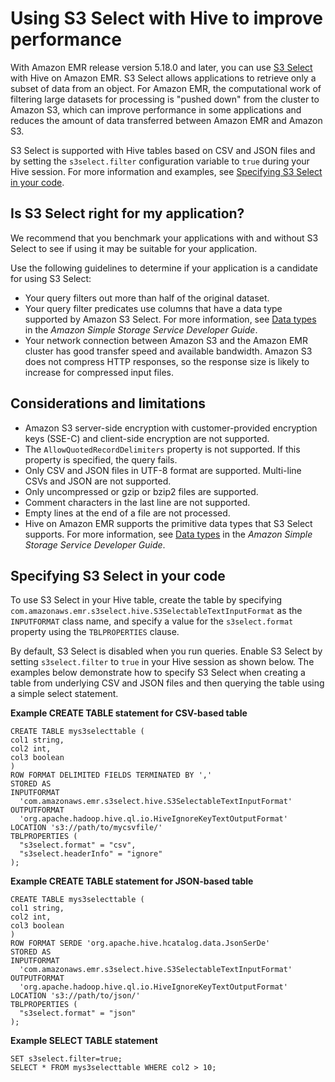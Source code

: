 # Using S3 Select with Hive to improve performance<a name="emr-hive-s3select"></a>

With Amazon EMR release version 5\.18\.0 and later, you can use [S3 Select](https://aws.amazon.com/blogs/aws/s3-glacier-select/) with Hive on Amazon EMR\. S3 Select allows applications to retrieve only a subset of data from an object\. For Amazon EMR, the computational work of filtering large datasets for processing is "pushed down" from the cluster to Amazon S3, which can improve performance in some applications and reduces the amount of data transferred between Amazon EMR and Amazon S3\.

S3 Select is supported with Hive tables based on CSV and JSON files and by setting the `s3select.filter` configuration variable to `true` during your Hive session\. For more information and examples, see [Specifying S3 Select in your code](#emr-hive-s3select-specify)\.

## Is S3 Select right for my application?<a name="emr-hive-s3select-apps"></a>

We recommend that you benchmark your applications with and without S3 Select to see if using it may be suitable for your application\.

Use the following guidelines to determine if your application is a candidate for using S3 Select:
+ Your query filters out more than half of the original dataset\.
+ Your query filter predicates use columns that have a data type supported by Amazon S3 Select\. For more information, see [Data types](https://docs.aws.amazon.com/AmazonS3/latest/dev/s3-glacier-select-sql-reference-data-types.html) in the *Amazon Simple Storage Service Developer Guide*\.
+ Your network connection between Amazon S3 and the Amazon EMR cluster has good transfer speed and available bandwidth\. Amazon S3 does not compress HTTP responses, so the response size is likely to increase for compressed input files\.

## Considerations and limitations<a name="emr-hive-s3select-considerations"></a>
+ Amazon S3 server\-side encryption with customer\-provided encryption keys \(SSE\-C\) and client\-side encryption are not supported\. 
+ The `AllowQuotedRecordDelimiters` property is not supported\. If this property is specified, the query fails\.
+ Only CSV and JSON files in UTF\-8 format are supported\. Multi\-line CSVs and JSON are not supported\.
+ Only uncompressed or gzip or bzip2 files are supported\.
+ Comment characters in the last line are not supported\.
+ Empty lines at the end of a file are not processed\.
+ Hive on Amazon EMR supports the primitive data types that S3 Select supports\. For more information, see [Data types](https://docs.aws.amazon.com/AmazonS3/latest/dev/s3-glacier-select-sql-reference-data-types.html) in the *Amazon Simple Storage Service Developer Guide*\.

## Specifying S3 Select in your code<a name="emr-hive-s3select-specify"></a>

To use S3 Select in your Hive table, create the table by specifying `com.amazonaws.emr.s3select.hive.S3SelectableTextInputFormat` as the `INPUTFORMAT` class name, and specify a value for the `s3select.format` property using the `TBLPROPERTIES` clause\.

By default, S3 Select is disabled when you run queries\. Enable S3 Select by setting `s3select.filter` to `true` in your Hive session as shown below\. The examples below demonstrate how to specify S3 Select when creating a table from underlying CSV and JSON files and then querying the table using a simple select statement\.

**Example CREATE TABLE statement for CSV\-based table**  

```
CREATE TABLE mys3selecttable (
col1 string,
col2 int,
col3 boolean
)
ROW FORMAT DELIMITED FIELDS TERMINATED BY ','
STORED AS
INPUTFORMAT
  'com.amazonaws.emr.s3select.hive.S3SelectableTextInputFormat'
OUTPUTFORMAT
  'org.apache.hadoop.hive.ql.io.HiveIgnoreKeyTextOutputFormat'
LOCATION 's3://path/to/mycsvfile/'
TBLPROPERTIES (
  "s3select.format" = "csv",
  "s3select.headerInfo" = "ignore"
);
```

**Example CREATE TABLE statement for JSON\-based table**  

```
CREATE TABLE mys3selecttable (
col1 string,
col2 int,
col3 boolean
)
ROW FORMAT SERDE 'org.apache.hive.hcatalog.data.JsonSerDe'
STORED AS
INPUTFORMAT
  'com.amazonaws.emr.s3select.hive.S3SelectableTextInputFormat'
OUTPUTFORMAT
  'org.apache.hadoop.hive.ql.io.HiveIgnoreKeyTextOutputFormat'
LOCATION 's3://path/to/json/'
TBLPROPERTIES (
  "s3select.format" = "json"
);
```

**Example SELECT TABLE statement**  

```
SET s3select.filter=true;
SELECT * FROM mys3selecttable WHERE col2 > 10;
```
